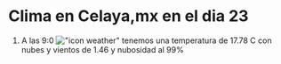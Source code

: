 # Clima en Celaya,mx en el dia 23

1. A las 9:0 !["icon weather"](http://openweathermap.org/img/w/04d.png) tenemos una temperatura de 17.78 C con nubes y  vientos de 1.46 y nubosidad al 99%
